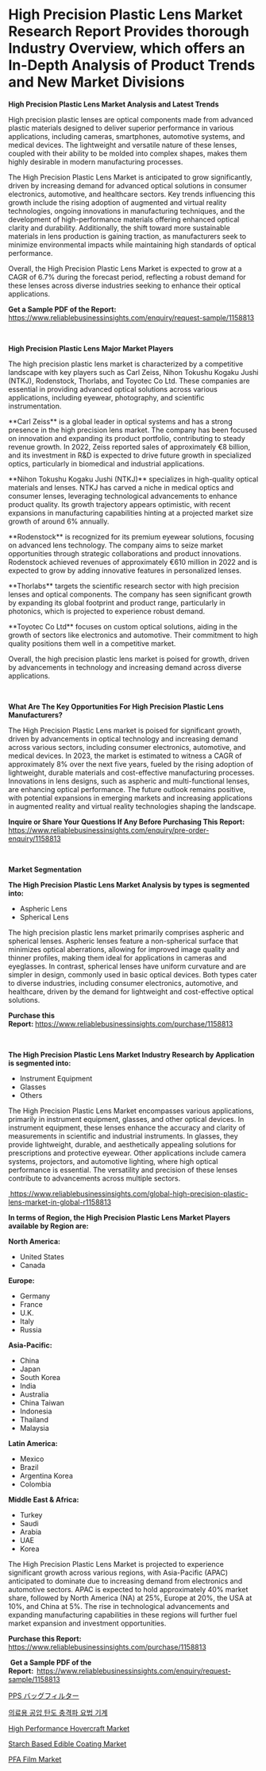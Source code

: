 <p><h1>High Precision Plastic Lens Market Research Report Provides thorough Industry Overview, which offers an In-Depth Analysis of Product Trends and New Market Divisions</h1></p><p><strong>High Precision Plastic Lens Market Analysis and Latest Trends</strong></p>
<p><p>High precision plastic lenses are optical components made from advanced plastic materials designed to deliver superior performance in various applications, including cameras, smartphones, automotive systems, and medical devices. The lightweight and versatile nature of these lenses, coupled with their ability to be molded into complex shapes, makes them highly desirable in modern manufacturing processes.</p><p>The High Precision Plastic Lens Market is anticipated to grow significantly, driven by increasing demand for advanced optical solutions in consumer electronics, automotive, and healthcare sectors. Key trends influencing this growth include the rising adoption of augmented and virtual reality technologies, ongoing innovations in manufacturing techniques, and the development of high-performance materials offering enhanced optical clarity and durability. Additionally, the shift toward more sustainable materials in lens production is gaining traction, as manufacturers seek to minimize environmental impacts while maintaining high standards of optical performance.</p><p>Overall, the High Precision Plastic Lens Market is expected to grow at a CAGR of 6.7% during the forecast period, reflecting a robust demand for these lenses across diverse industries seeking to enhance their optical applications.</p></p>
<p><strong>Get a Sample PDF of the Report:&nbsp;</strong> <a href="https://www.reliablebusinessinsights.com/enquiry/request-sample/1158813">https://www.reliablebusinessinsights.com/enquiry/request-sample/1158813</a></p>
<p>&nbsp;</p>
<p><strong>High Precision Plastic Lens Major Market Players</strong></p>
<p><p>The high precision plastic lens market is characterized by a competitive landscape with key players such as Carl Zeiss, Nihon Tokushu Kogaku Jushi (NTKJ), Rodenstock, Thorlabs, and Toyotec Co Ltd. These companies are essential in providing advanced optical solutions across various applications, including eyewear, photography, and scientific instrumentation.</p><p>**Carl Zeiss** is a global leader in optical systems and has a strong presence in the high precision lens market. The company has been focused on innovation and expanding its product portfolio, contributing to steady revenue growth. In 2022, Zeiss reported sales of approximately €8 billion, and its investment in R&D is expected to drive future growth in specialized optics, particularly in biomedical and industrial applications.</p><p>**Nihon Tokushu Kogaku Jushi (NTKJ)** specializes in high-quality optical materials and lenses. NTKJ has carved a niche in medical optics and consumer lenses, leveraging technological advancements to enhance product quality. Its growth trajectory appears optimistic, with recent expansions in manufacturing capabilities hinting at a projected market size growth of around 6% annually.</p><p>**Rodenstock** is recognized for its premium eyewear solutions, focusing on advanced lens technology. The company aims to seize market opportunities through strategic collaborations and product innovations. Rodenstock achieved revenues of approximately €610 million in 2022 and is expected to grow by adding innovative features in personalized lenses.</p><p>**Thorlabs** targets the scientific research sector with high precision lenses and optical components. The company has seen significant growth by expanding its global footprint and product range, particularly in photonics, which is projected to experience robust demand.</p><p>**Toyotec Co Ltd** focuses on custom optical solutions, aiding in the growth of sectors like electronics and automotive. Their commitment to high quality positions them well in a competitive market.</p><p>Overall, the high precision plastic lens market is poised for growth, driven by advancements in technology and increasing demand across diverse applications.</p></p>
<p>&nbsp;</p>
<p><strong>What Are The Key Opportunities For High Precision Plastic Lens Manufacturers?</strong></p>
<p><p>The High Precision Plastic Lens market is poised for significant growth, driven by advancements in optical technology and increasing demand across various sectors, including consumer electronics, automotive, and medical devices. In 2023, the market is estimated to witness a CAGR of approximately 8% over the next five years, fueled by the rising adoption of lightweight, durable materials and cost-effective manufacturing processes. Innovations in lens designs, such as aspheric and multi-functional lenses, are enhancing optical performance. The future outlook remains positive, with potential expansions in emerging markets and increasing applications in augmented reality and virtual reality technologies shaping the landscape.</p></p>
<p><strong>Inquire or Share Your Questions If Any Before Purchasing This Report:</strong> <a href="https://www.reliablebusinessinsights.com/enquiry/pre-order-enquiry/1158813">https://www.reliablebusinessinsights.com/enquiry/pre-order-enquiry/1158813</a></p>
<p>&nbsp;</p>
<p><strong>Market Segmentation</strong></p>
<p><strong>The High Precision Plastic Lens Market Analysis by types is segmented into:</strong></p>
<p><ul><li>Aspheric Lens</li><li>Spherical Lens</li></ul></p>
<p><p>The high precision plastic lens market primarily comprises aspheric and spherical lenses. Aspheric lenses feature a non-spherical surface that minimizes optical aberrations, allowing for improved image quality and thinner profiles, making them ideal for applications in cameras and eyeglasses. In contrast, spherical lenses have uniform curvature and are simpler in design, commonly used in basic optical devices. Both types cater to diverse industries, including consumer electronics, automotive, and healthcare, driven by the demand for lightweight and cost-effective optical solutions.</p></p>
<p><strong>Purchase this Report:&nbsp;</strong><a href="https://www.reliablebusinessinsights.com/purchase/1158813">https://www.reliablebusinessinsights.com/purchase/1158813</a></p>
<p>&nbsp;</p>
<p><strong>The High Precision Plastic Lens Market Industry Research by Application is segmented into:</strong></p>
<p><ul><li>Instrument Equipment</li><li>Glasses</li><li>Others</li></ul></p>
<p><p>The High Precision Plastic Lens Market encompasses various applications, primarily in instrument equipment, glasses, and other optical devices. In instrument equipment, these lenses enhance the accuracy and clarity of measurements in scientific and industrial instruments. In glasses, they provide lightweight, durable, and aesthetically appealing solutions for prescriptions and protective eyewear. Other applications include camera systems, projectors, and automotive lighting, where high optical performance is essential. The versatility and precision of these lenses contribute to advancements across multiple sectors.</p></p>
<p><a href="https://www.reliablebusinessinsights.com/global-high-precision-plastic-lens-market-in-global-r1158813">&nbsp;https://www.reliablebusinessinsights.com/global-high-precision-plastic-lens-market-in-global-r1158813</a></p>
<p><strong>In terms of Region, the High Precision Plastic Lens Market Players available by Region are:</strong></p>
<p>
    <p> <strong> North America: </strong>
        <ul>
            <li>United States</li>
            <li>Canada</li>
        </ul>
        </p> 
    <p> <strong> Europe: </strong>
        <ul>
            <li>Germany</li>
            <li>France</li>
            <li>U.K.</li>
            <li>Italy</li>
            <li>Russia</li>
        </ul>
        </p> 
    <p> <strong> Asia-Pacific: </strong>
        <ul>
            <li>China</li>
            <li>Japan</li>
            <li>South Korea</li>
            <li>India</li>
            <li>Australia</li>
            <li>China Taiwan</li>
            <li>Indonesia</li>
            <li>Thailand</li>
            <li>Malaysia</li>
        </ul>
        </p> 
    <p> <strong> Latin America: </strong>
        <ul>
            <li>Mexico</li>
            <li>Brazil</li>
            <li>Argentina Korea</li>
            <li>Colombia</li>
        </ul>
        </p> 
    <p> <strong> Middle East & Africa: </strong>
        <ul>
            <li>Turkey</li>
            <li>Saudi</li>
            <li>Arabia</li>
            <li>UAE</li>
            <li>Korea</li>
        </ul>
    </p>
    </p>
<p><p>The High Precision Plastic Lens Market is projected to experience significant growth across various regions, with Asia-Pacific (APAC) anticipated to dominate due to increasing demand from electronics and automotive sectors. APAC is expected to hold approximately 40% market share, followed by North America (NA) at 25%, Europe at 20%, the USA at 10%, and China at 5%. The rise in technological advancements and expanding manufacturing capabilities in these regions will further fuel market expansion and investment opportunities.</p></p>
<p><strong>Purchase this Report: </strong><a href="https://www.reliablebusinessinsights.com/purchase/1158813">https://www.reliablebusinessinsights.com/purchase/1158813</a></p>
<p>&nbsp;<strong>Get a Sample PDF of the Report:&nbsp;&nbsp;</strong><a href="https://www.reliablebusinessinsights.com/enquiry/request-sample/1158813">https://www.reliablebusinessinsights.com/enquiry/request-sample/1158813</a></p>
<p><strong></strong></p>
<p><p><a href="https://medium.com/@solomonbode85/pps-bag-filters-market-%E3%81%AE%E3%82%B0%E3%83%AD%E3%83%BC%E3%83%90%E3%83%AB%E5%B8%82%E5%A0%B4%E6%A6%82%E8%A6%81%E3%81%AF-%E4%B8%96%E7%95%8C%E3%81%8A%E3%82%88%E3%81%B3%E4%B8%BB%E8%A6%81%E5%B8%82%E5%A0%B4%E3%81%AB%E3%81%8A%E3%81%91%E3%82%8B%E6%A5%AD%E7%95%8C%E3%81%AB%E5%BD%B1%E9%9F%BF%E3%82%92%E4%B8%8E%E3%81%88%E3%82%8B%E4%B8%BB%E8%A6%81%E3%81%AA%E3%83%88%E3%83%AC%E3%83%B3%E3%83%89%E3%81%AB%E3%81%A4%E3%81%84%E3%81%A6-%E7%8B%AC%E8%87%AA%E3%81%AE%E8%A6%96%E7%82%B9%E3%82%92%E6%8F%90%E4%BE%9B%E3%81%97%E3%81%BE%E3%81%99-2a99b9168979">PPS バッグフィルター</a></p><p><a href="https://medium.com/@karlbucktrridge6874/%EC%84%B8%EA%B3%84-medical-pneumatic-ballistic-shock-wave-therapy-machine-market-%EC%9D%80-2024%EC%97%90%EC%84%9C-2031%EB%A1%9C-%EC%97%B0%ED%8F%89%EA%B7%A0-%EC%A6%9D%EA%B0%80%EC%9C%A8%EC%9D%84-%EB%B3%B4%EC%9D%BC-%EA%B2%83%EC%9C%BC%EB%A1%9C-de921e5f9d7f">의료용 공압 탄도 충격파 요법 기계</a></p><p><a href="https://github.com/RuthLucas64/Market-Research-Report-List-1/blob/main/high-performance-hovercraft-market.md">High Performance Hovercraft Market</a></p><p><a href="https://www.linkedin.com/pulse/market-leaders-laggards-global-starch-based-edible-coating-axnaf?trackingId=KmF%2BrgipR8K2iU1%2Ft4nhGQ%3D%3D">Starch Based Edible Coating Market</a></p><p><a href="https://issuu.com/reportprime-2/docs/pfa-film-market-size-2030.pptx_49bfbea162d625">PFA Film Market</a></p></p>